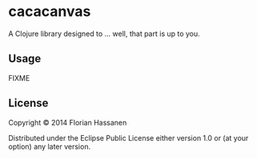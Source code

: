 # cacacanvas

A Clojure library designed to ... well, that part is up to you.

## Usage

FIXME

## License

Copyright © 2014 Florian Hassanen

Distributed under the Eclipse Public License either version 1.0 or (at
your option) any later version.
